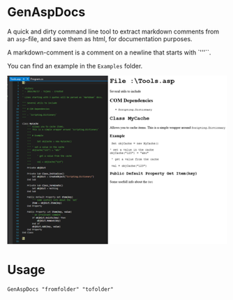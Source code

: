 # GenAspDocs

A quick and dirty command line tool to extract markdown comments from an `asp`-file, and save them as html, for documentation purposes.

A markdown-comment is a comment on a newline that starts with `'''``.

You can find an example in the `Examples` folder.

![Example](example.png)

# Usage

    GenAspDocs "fromfolder" "tofolder"